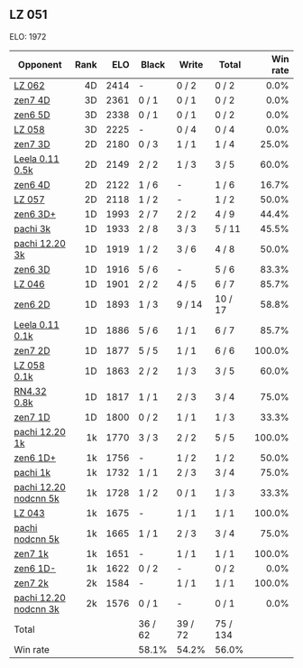 ## LZ 051 ##

ELO: 1972

Opponent | Rank | ELO | Black | Write | Total | Win rate
---------|-----:|----:|-------|-------|-------|-------:
[LZ 062](LZ%20062.md) | 4D | 2414 | - | 0 / 2 | 0 / 2 | 0.0%
[zen7 4D](zen7%204D.md) | 3D | 2361 | 0 / 1 | 0 / 1 | 0 / 2 | 0.0%
[zen6 5D](zen6%205D.md) | 3D | 2338 | 0 / 1 | 0 / 1 | 0 / 2 | 0.0%
[LZ 058](LZ%20058.md) | 3D | 2225 | - | 0 / 4 | 0 / 4 | 0.0%
[zen7 3D](zen7%203D.md) | 2D | 2180 | 0 / 3 | 1 / 1 | 1 / 4 | 25.0%
[Leela 0.11 0.5k](Leela%200.11%200.5k.md) | 2D | 2149 | 2 / 2 | 1 / 3 | 3 / 5 | 60.0%
[zen6 4D](zen6%204D.md) | 2D | 2122 | 1 / 6 | - | 1 / 6 | 16.7%
[LZ 057](LZ%20057.md) | 2D | 2118 | 1 / 2 | - | 1 / 2 | 50.0%
[zen6 3D+](zen6%203D+.md) | 1D | 1993 | 2 / 7 | 2 / 2 | 4 / 9 | 44.4%
[pachi 3k](pachi%203k.md) | 1D | 1933 | 2 / 8 | 3 / 3 | 5 / 11 | 45.5%
[pachi 12.20 3k](pachi%2012.20%203k.md) | 1D | 1919 | 1 / 2 | 3 / 6 | 4 / 8 | 50.0%
[zen6 3D](zen6%203D.md) | 1D | 1916 | 5 / 6 | - | 5 / 6 | 83.3%
[LZ 046](LZ%20046.md) | 1D | 1901 | 2 / 2 | 4 / 5 | 6 / 7 | 85.7%
[zen6 2D](zen6%202D.md) | 1D | 1893 | 1 / 3 | 9 / 14 | 10 / 17 | 58.8%
[Leela 0.11 0.1k](Leela%200.11%200.1k.md) | 1D | 1886 | 5 / 6 | 1 / 1 | 6 / 7 | 85.7%
[zen7 2D](zen7%202D.md) | 1D | 1877 | 5 / 5 | 1 / 1 | 6 / 6 | 100.0%
[LZ 058 0.1k](LZ%20058%200.1k.md) | 1D | 1863 | 2 / 2 | 1 / 3 | 3 / 5 | 60.0%
[RN4.32 0.8k](RN4.32%200.8k.md) | 1D | 1817 | 1 / 1 | 2 / 3 | 3 / 4 | 75.0%
[zen7 1D](zen7%201D.md) | 1D | 1800 | 0 / 2 | 1 / 1 | 1 / 3 | 33.3%
[pachi 12.20 1k](pachi%2012.20%201k.md) | 1k | 1770 | 3 / 3 | 2 / 2 | 5 / 5 | 100.0%
[zen6 1D+](zen6%201D+.md) | 1k | 1756 | - | 1 / 2 | 1 / 2 | 50.0%
[pachi 1k](pachi%201k.md) | 1k | 1732 | 1 / 1 | 2 / 3 | 3 / 4 | 75.0%
[pachi 12.20 nodcnn 5k](pachi%2012.20%20nodcnn%205k.md) | 1k | 1728 | 1 / 2 | 0 / 1 | 1 / 3 | 33.3%
[LZ 043](LZ%20043.md) | 1k | 1675 | - | 1 / 1 | 1 / 1 | 100.0%
[pachi nodcnn 5k](pachi%20nodcnn%205k.md) | 1k | 1665 | 1 / 1 | 2 / 3 | 3 / 4 | 75.0%
[zen7 1k](zen7%201k.md) | 1k | 1651 | - | 1 / 1 | 1 / 1 | 100.0%
[zen6 1D-](zen6%201D-.md) | 1k | 1622 | 0 / 2 | - | 0 / 2 | 0.0%
[zen7 2k](zen7%202k.md) | 2k | 1584 | - | 1 / 1 | 1 / 1 | 100.0%
[pachi 12.20 nodcnn 3k](pachi%2012.20%20nodcnn%203k.md) | 2k | 1576 | 0 / 1 | - | 0 / 1 | 0.0%
Total | | | 36 / 62 | 39 / 72 | 75 / 134 | 
Win rate| | | 58.1% | 54.2% | 56.0% | 
